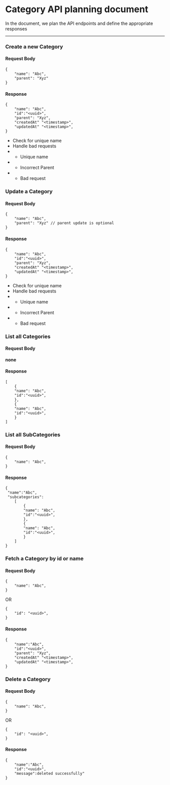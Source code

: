 # Category API planning document

In the document, we plan the API endpoints and define the appropriate responses

---

### Create a new Category

#### Request Body

```
{
    "name": "Abc",
    "parent": "Xyz"
}
```

#### Response

```
{
    "name": "Abc",
    "id":"<uuid>",
    "parent": "Xyz",
    "createdAt" "<timestamp>",
    "updatedAt" "<timestamp>",
}
```

- Check for unique name
- Handle bad requests
- - Unique name
- - Incorrect Parent
- - Bad request

### Update a Category

#### Request Body

```
{
    "name": "Abc",
    "parent": "Xyz" // parent update is optional
}
```

#### Response

```
{
    "name": "Abc",
    "id":"<uuid>",
    "parent": "Xyz",
    "createdAt" "<timestamp>",
    "updatedAt" "<timestamp>",
}
```

- Check for unique name
- Handle bad requests
- - Unique name
- - Incorrect Parent
- - Bad request

### List all Categories

#### Request Body

**none**

#### Response

```
[
    {
    "name": "Abc",
    "id":"<uuid>",
    },
    {
    "name": "Abc",
    "id":"<uuid>",
    }
]
```

### List all SubCategories

#### Request Body

```
{
    "name": "Abc",
}
```

#### Response

```
{
 "name":"Abc",
 "subcategories":
    [
        {
        "name": "Abc",
        "id":"<uuid>",
        },
        {
        "name": "Abc",
        "id":"<uuid>",
        }
    ]
}
```

### Fetch a Category by id or name

#### Request Body
```
{
    "name": "Abc",
}
```

OR

```
{
    "id": "<uuid>",
}
```

#### Response
```
{
    "name":"Abc",
    "id":"<uuid>",
    "parent": "Xyz",
    "createdAt" "<timestamp>",
    "updatedAt" "<timestamp>",
}
```

### Delete a Category

#### Request Body
```
{
    "name": "Abc",
}
```

OR

```
{
    "id": "<uuid>",
}
```
#### Response
```
{
    "name":"Abc",
    "id":"<uuid>",
    "message":deleted successfully"
}
```

